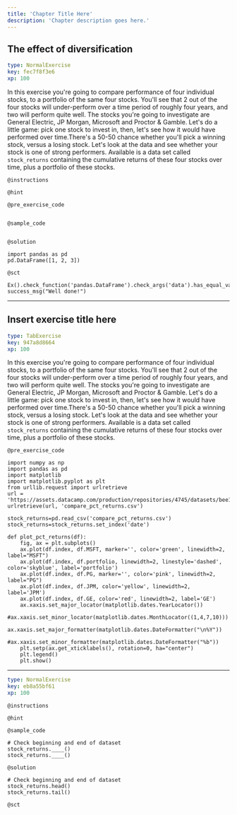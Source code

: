 ```yaml
---
title: 'Chapter Title Here'
description: 'Chapter description goes here.'
---
```


## The effect of diversification

```yaml
type: NormalExercise
key: fec7f8f3e6
xp: 100
```

In this exercise you're going to compare performance of four individual stocks, to a portfolio of the same four stocks. You'll see that 2 out of the four stocks will under-perform over a time period of roughly four years, and two will perform quite well. The stocks you're going to investigate are General Electric, JP Morgan, Microsoft and Proctor & Gamble. Let's do a little game: pick one stock to invest in, then, let's see how it would have performed over time.There's a 50-50 chance whether you'll pick a winning stock, versus a losing stock. Let's look at the data and see whether your stock is one of strong performers. Available is a data set called `stock_returns` containing the cumulative returns of these four stocks over time, plus a portfolio of these stocks.

`@instructions`


`@hint`


`@pre_exercise_code`
```{python}

```

`@sample_code`
```{python}

```

`@solution`
```{python}
import pandas as pd
pd.DataFrame([1, 2, 3])
```

`@sct`
```{python}
Ex().check_function('pandas.DataFrame').check_args('data').has_equal_value()
success_msg("Well done!")
```

---

## Insert exercise title here

```yaml
type: TabExercise
key: 947a8d8664
xp: 100
```

In this exercise you're going to compare performance of four individual stocks, to a portfolio of the same four stocks. You'll see that 2 out of the four stocks will under-perform over a time period of roughly four years, and two will perform quite well. The stocks you're going to investigate are General Electric, JP Morgan, Microsoft and Proctor & Gamble. Let's do a little game: pick one stock to invest in, then, let's see how it would have performed over time.There's a 50-50 chance whether you'll pick a winning stock, versus a losing stock. Let's look at the data and see whether your stock is one of strong performers. Available is a data set called `stock_returns` containing the cumulative returns of these four stocks over time, plus a portfolio of these stocks.

`@pre_exercise_code`
```{python}
import numpy as np
import pandas as pd
import matplotlib
import matplotlib.pyplot as plt
from urllib.request import urlretrieve
url = 'https://assets.datacamp.com/production/repositories/4745/datasets/bee1460940560e2833519271de9440cc8c4a57d5/compare_pct_returns.csv'
urlretrieve(url, 'compare_pct_returns.csv')

stock_returns=pd.read_csv('compare_pct_returns.csv')
stock_returns=stock_returns.set_index('date')

def plot_pct_returns(df):
    fig, ax = plt.subplots()
    ax.plot(df.index, df.MSFT, marker='', color='green', linewidth=2, label="MSFT")
    ax.plot(df.index, df.portfolio, linewidth=2, linestyle='dashed', color='skyblue', label='portfolio')
    ax.plot(df.index, df.PG, marker='', color='pink', linewidth=2, label="PG")
    ax.plot(df.index, df.JPM, color='yellow', linewidth=2, label='JPM')
    ax.plot(df.index, df.GE, color='red', linewidth=2, label='GE')
    ax.xaxis.set_major_locator(matplotlib.dates.YearLocator())
    #ax.xaxis.set_minor_locator(matplotlib.dates.MonthLocator((1,4,7,10)))
    ax.xaxis.set_major_formatter(matplotlib.dates.DateFormatter("\n%Y"))
    #ax.xaxis.set_minor_formatter(matplotlib.dates.DateFormatter("%b"))
    plt.setp(ax.get_xticklabels(), rotation=0, ha="center")
    plt.legend()
    plt.show()

```

***

```yaml
type: NormalExercise
key: eb8a55bf61
xp: 100
```

`@instructions`


`@hint`


`@sample_code`
```{python}
# Check beginning and end of dataset
stock_returns.____()
stock_returns.____()
```

`@solution`
```{python}
# Check beginning and end of dataset
stock_returns.head()
stock_returns.tail()
```

`@sct`
```{python}

```
